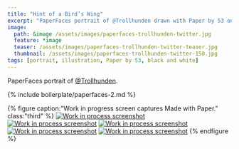 ```yaml
---
title: "Hint of a Bird’s Wing"
excerpt: "PaperFaces portrait of @Trollhunden drawn with Paper by 53 on an iPad."
image: 
  path: &image /assets/images/paperfaces-trollhunden-twitter.jpg 
  feature: *image
  teaser: /assets/images/paperfaces-trollhunden-twitter-teaser.jpg
  thumbnail: /assets/images/paperfaces-trollhunden-twitter-150.jpg
tags: [portrait, illustration, Paper by 53, black and white]
---
```


PaperFaces portrait of [@Trollhunden](https://twitter.com/trollhunden).

{% include boilerplate/paperfaces-2.md %}

{% figure caption:"Work in progress screen captures Made with Paper." class:"third" %}
[![Work in process screenshot](/assets/images/paperfaces-trollhunden-process-1-600.jpg)](/assets/images/paperfaces-trollhunden-process-1-lg.jpg) [![Work in process screenshot](/assets/images/paperfaces-trollhunden-process-2-600.jpg)](/assets/images/paperfaces-trollhunden-process-2-lg.jpg) [![Work in process screenshot](/assets/images/paperfaces-trollhunden-process-3-600.jpg)](/assets/images/paperfaces-trollhunden-process-3-lg.jpg) [![Work in process screenshot](/assets/images/paperfaces-trollhunden-process-4-600.jpg)](/assets/images/paperfaces-trollhunden-process-4-lg.jpg) [![Work in process screenshot](/assets/images/paperfaces-trollhunden-process-5-600.jpg)](/assets/images/paperfaces-trollhunden-process-5-lg.jpg)
{% endfigure %}
